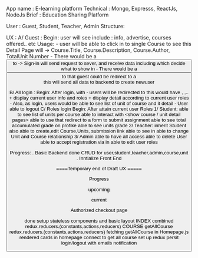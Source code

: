 App name : E-learning platform
Technical : Mongo, Expresss, ReactJs, NodeJs
Brief : Education Sharing Platform

User : Guest, Student, Teacher, Admin
Structure:

UX :
A/ Guest :
Begin: user will see <landing page> include : info, advertise, courses offered.. etc
Usage: - user will be able to click in to single Course to see <Course Detail page>
this Detail Page will <Display> -> Course.Title, Course.Description, Course.Author, TotalUnit Number - There would be a <Button> to <Sign-in page> -> Sign-in will send request to sever, and receive data including <ROLES> which decide what to show in <DashBoard> - There would be a <Button> to <Enrol> that guest could be redirect to a <form>
this <registration form> will send all data to backend to create newuser

B/ All login :
Begin: After login, with <role admin> - users will be redirected to <DashBoard>
this <DashBoard> would have <Profile Section>, <MainFeeds Section>,.. + <Profile> display current user info and roles + <MainFeeds> display detail according to current user roles - Also, as login, users would be able to see list of unit of course and it detail - User able to logout
C/ Roles login
Begin: After attain current user Roles
1/ Student:
able to see list of units per course <enrol>
able to interact with <show course / unit detail pages>
able to use <submission link> that redirect to a form to submit assignment
able to see total accumulated grade on profike
able to see units grade
2/ Teacher:
inherit Student
also able to create,edit Course,Units, submission link
able to see <list of submission to grade> in <Teacher mainfeed dashboard>
able to change Unit and Course relationship
3/ Admin
able to have all access
able to delete User
able to accept registration via <registration to approve> in <Admin mainfeed>
able to edit user roles

Progress:
. Basic Backend done CRUD for user,student,teacher,admin,course,unit
. Inntialize Front End

====Temporary end of Draft UX =====

Progress

upcoming

current

Authorized checkout page

done
setup stateless components and basic layout
INDEX combined redux.reducers.(constants,actions,reducers)
COURSE getAllCourse redux.reducers.(constants,actions,reducers)
fetching getAllCourse in Homepage.js
rendered cards in homepage
connect to get all course
set up redux
persit login/logout with emails
notification
